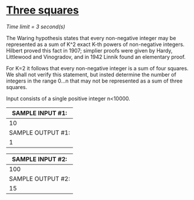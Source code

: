 # [Three squares](http://acm.mipt.ru/judge/problems.pl?problem=006&lang=en)

_Time limit = 3 second(s)_

The Waring hypothesis states that every non-negative integer may be represented as a sum of K^2 exact K-th powers of non-negative integers. Hilbert proved this fact in 1907; simplier proofs were given by Hardy, Littlewood and Vinogradov, and in 1942 Linnik found an elementary proof.

For K=2 it follows that every non-negative integer is a sum of four squares. We shall not verify this statement, but insted determine the number of integers in the range 0...n that may not be represented as a sum of three squares.

Input consists of a single positive integer n<10000.


| SAMPLE INPUT #1: |
|------------------|
| 10               |
|SAMPLE OUTPUT #1: |
| 1                |


| SAMPLE INPUT #2: |
|------------------|
| 100              |
|SAMPLE OUTPUT #2: |
| 15               |
